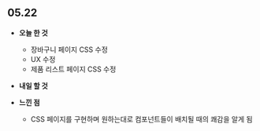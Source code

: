 ## 05.22

- **오늘 한 것**
  - 장바구니 페이지 CSS 수정
  - UX 수정
  - 제품 리스트 페이지 CSS 수정

- **내일 할 것**

- **느낀 점**
  - CSS 페이지를 구현하며 원하는대로 컴포넌트들이 배치될 때의 쾌감을 알게 됨


